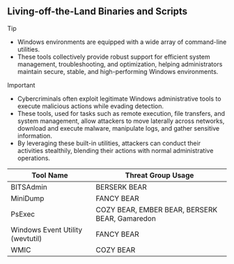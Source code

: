 ## Living-off-the-Land Binaries and Scripts

> [!TIP]
> - Windows environments are equipped with a wide array of command-line utilities.
> - These tools collectively provide robust support for efficient system management, troubleshooting, and optimization, helping administrators maintain secure, stable, and high-performing Windows environments. 

> [!IMPORTANT]
> - Cybercriminals often exploit legitimate Windows administrative tools to execute malicious actions while evading detection.
> - These tools, used for tasks such as remote execution, file transfers, and system management, allow attackers to move laterally across networks, download and execute malware, manipulate logs, and gather sensitive information.
> - By leveraging these built-in utilities, attackers can conduct their activities stealthily, blending their actions with normal administrative operations.

| Tool Name | Threat Group Usage |
|---|---|
| BITSAdmin | BERSERK BEAR | 
| MiniDump | FANCY BEAR |
| PsExec | COZY BEAR, EMBER BEAR, BERSERK BEAR, Gamaredon |
| Windows Event Utility (wevtutil) | FANCY BEAR |
| WMIC | COZY BEAR |
